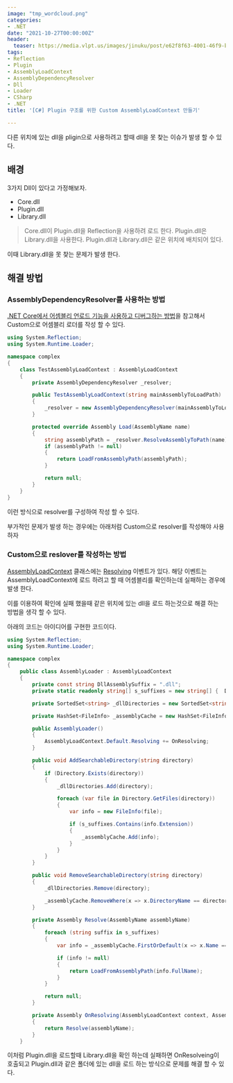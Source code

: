 ```yaml
---
image: "tmp_wordcloud.png"
categories:
- .NET
date: "2021-10-27T00:00:00Z"
header:
  teaser: https://media.vlpt.us/images/jinuku/post/e62f8f63-4001-46f9-b811-dc6f62f0828e/40cc3e52-745d-48b8-8a09-02c21efc36e5.png
tags:
- Reflection
- Plugin
- AssemblyLoadContext
- AssemblyDependencyResolver
- Dll
- Loader
- CSharp
- .NET
title: '[C#] Plugin 구조를 위한 Custom AssemblyLoadContext 만들기'

---
```


다른 위치에 있는 dll을 pligin으로 사용하려고 할때 dll을 못 찾는 이슈가 발생 할 수 있다.

## 배경
3가지 Dll이 있다고 가정해보자.

* Core.dll
* Plugin.dll
* Library.dll

> Core.dll이 Plugin.dll을 Reflection을 사용하려 로드 한다.
> Plugin.dll은 Library.dll을 사용한다. Plugin.dll과 Library.dll은 같은 위치에 배치되어 있다.

이때 Library.dll을 못 찾는 문제가 발생 한다.

## 해결 방법

### AssemblyDependencyResolver를 사용하는 방법

[.NET Core에서 어셈블리 언로드 기능을 사용하고 디버그하는 방법](https://docs.microsoft.com/ko-kr/dotnet/standard/assembly/unloadability)을 참고해서 Custom으로 어셈블리 로더를 작성 할 수 있다.

``` csharp
using System.Reflection;
using System.Runtime.Loader;

namespace complex
{
    class TestAssemblyLoadContext : AssemblyLoadContext
    {
        private AssemblyDependencyResolver _resolver;

        public TestAssemblyLoadContext(string mainAssemblyToLoadPath) : base(isCollectible: true)
        {
            _resolver = new AssemblyDependencyResolver(mainAssemblyToLoadPath);
        }

        protected override Assembly Load(AssemblyName name)
        {
            string assemblyPath = _resolver.ResolveAssemblyToPath(name);
            if (assemblyPath != null)
            {
                return LoadFromAssemblyPath(assemblyPath);
            }

            return null;
        }
    }
}
```

이런 방식으로 resolver를 구성하여 작성 할 수 있다.

부가적인 문제가 발생 하는 경우에는 아래처럼 Custom으로 resolver를 작성해야 사용하자

### Custom으로 reslover를 작성하는 방법

[AssemblyLoadContext](https://docs.microsoft.com/ko-kr/dotnet/api/system.runtime.loader.assemblyloadcontext) 클래스에는 [Resolving](https://docs.microsoft.com/ko-kr/dotnet/api/system.runtime.loader.assemblyloadcontext.resolving) 이벤트가 있다. 해당 이벤트는 AssemblyLoadContext에 로드 하려고 할 때 어셈블리를 확인하는데 실패하는 경우에 발생 한다.

이를 이용하여 확인에 실패 했을때 같은 위치에 있는 dll을 로드 하는것으로 해결 하는 방법을 생각 할 수 있다.

아래의 코드는 아이디어를 구현한 코드이다.

``` csharp
using System.Reflection;
using System.Runtime.Loader;

namespace complex
{
    public class AssemblyLoader : AssemblyLoadContext
    {
        private const string DllAssemblySuffix = ".dll";
        private static readonly string[] s_suffixes = new string[] {  DllAssemblySuffix };

        private SortedSet<string> _dllDirectories = new SortedSet<string>();

        private HashSet<FileInfo> _assemblyCache = new HashSet<FileInfo>();

        public AssemblyLoader()
        {
            AssemblyLoadContext.Default.Resolving += OnResolving;
        }

        public void AddSearchableDirectory(string directory)
        {
            if (Directory.Exists(directory))
            {
                _dllDirectories.Add(directory);

                foreach (var file in Directory.GetFiles(directory))
                {
                    var info = new FileInfo(file);

                    if (s_suffixes.Contains(info.Extension))
                    {
                        _assemblyCache.Add(info);
                    }
                }
            }
        }

        public void RemoveSearchableDirectory(string directory)
        {
            _dllDirectories.Remove(directory);

            _assemblyCache.RemoveWhere(x => x.DirectoryName == directory);
        }

        private Assembly Resolve(AssemblyName assemblyName)
        {
            foreach (string suffix in s_suffixes)
            {
                var info = _assemblyCache.FirstOrDefault(x => x.Name == assemblyName.Name + suffix);

                if (info != null)
                {
                    return LoadFromAssemblyPath(info.FullName);
                }
            }

            return null;
        }

        private Assembly OnResolving(AssemblyLoadContext context, AssemblyName assemblyName)
        {
            return Resolve(assemblyName);
        }
    }
```

이처럼 Plugin.dll을 로드할때 Library.dll을 확인 하는데 실패하면 OnResolveing이 호출되고 Plugin.dll과 같은 폴더에 있는 dll을 로드 하는 방식으로 문제를 해결 할 수 있다.
